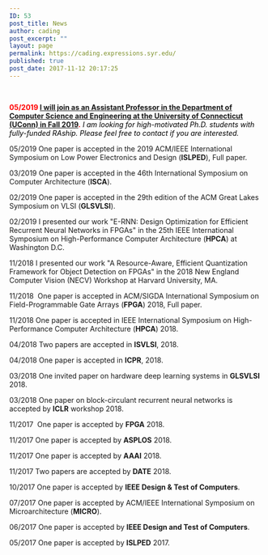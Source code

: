 ```yaml
---
ID: 53
post_title: News
author: cading
post_excerpt: ""
layout: page
permalink: https://cading.expressions.syr.edu/
published: true
post_date: 2017-11-12 20:17:25
---
```

&nbsp;

<span style="color: #ff0000;"><strong>05/2019 <a href="http://www.ece.neu.edu/news/ece-phd-candidate-caiwen-ding-become-assistant-professor-university-connecticut">I will join as an Assistant Professor in the Department of Computer Science and Engineering at the University of Connecticut (UConn) in Fall 2019</a>.</strong> </span><em style="color: #000000;">I am looking for high-motivated </em><em style="color: #000000;">Ph.D. students with fully-funded RAship. Please feel free to contact if you are interested.</em>

05/2019 One paper is accepted in the 2019 ACM/IEEE International Symposium on Low Power Electronics and Design (<strong>ISLPED</strong>), Full paper.

03/2019 One paper is accepted in the 46th International Symposium on Computer Architecture (<strong>ISCA</strong>).

02/2019 One paper is accepted in the 29th edition of the ACM Great Lakes Symposium on VLSI (<strong>GLSVLSI</strong>).

02/2019 I presented our work "E-RNN: Design Optimization for Efficient Recurrent Neural Networks in FPGAs" in the 25th IEEE International Symposium on High-Performance Computer Architecture (<strong>HPCA</strong>) at Washington D.C.

11/2018 I presented our work "A Resource-Aware, Efficient Quantization Framework for Object Detection on FPGAs" in the 2018 New England Computer Vision (NECV) Workshop at Harvard University, MA.

11/2018  One paper is accepted in ACM/SIGDA International Symposium on Field-Programmable Gate Arrays (<strong>FPGA</strong>) 2018, Full paper.

11/2018 One paper is accepted in IEEE International Symposium on High-Performance Computer Architecture (<strong>HPCA</strong>) 2018.

04/2018 Two papers are accepted in <strong>ISVLSI</strong>, 2018.

04/2018 One paper is accepted in <strong>ICPR</strong>, 2018.

03/2018 One invited paper on hardware deep learning systems in <strong>GLSVLSI</strong> 2018.

03/2018 One paper on block-circulant recurrent neural networks is accepted by <strong>ICLR</strong> workshop 2018.

11/2017  One paper is accepted by <strong>FPGA</strong> 2018.

11/2017 One paper is accepted by <strong>ASPLOS</strong> 2018.

11/2017 One paper is accepted by <strong>AAAI</strong> 2018.

11/2017 Two papers are accepted by <strong>DATE</strong> 2018.

10/2017 One paper is accepted by <strong>IEEE Design &amp; Test of Computers</strong>.

07/2017 One paper is accepted by ACM/IEEE International Symposium on Microarchitecture (<strong>MICRO</strong>).

06/2017 One paper is accepted by <strong>IEEE Design and Test of Computers</strong>.

05/2017 One paper is accepted by <strong>ISLPED</strong> 2017.

<audio style="display: none;" controls="controls"></audio>

<audio style="display: none;" controls="controls"></audio>

<audio style="display: none;" controls="controls"></audio>

<audio style="display: none;" controls="controls"></audio>

<audio style="display: none;" controls="controls"></audio>

<audio style="display: none;" controls="controls"></audio>

<audio style="display: none;" controls="controls"></audio>

<audio style="display: none;" src="http://dict.youdao.com/dictvoice?audio=T&amp;type=1" controls="controls"></audio>

<audio style="display: none;" controls="controls"></audio>

<audio style="display: none;" controls="controls"></audio>

<audio style="display: none;" controls="controls"></audio>

<audio style="display: none;" controls="controls"></audio>

<audio style="display: none;" controls="controls"></audio>

<audio style="display: none;" controls="controls"></audio>

<audio style="display: none;" controls="controls"></audio>

<audio style="display: none;" controls="controls"></audio>

<audio style="display: none;" controls="controls"></audio>

<audio style="display: none;" controls="controls"></audio>

<audio style="display: none;" controls="controls"></audio>
